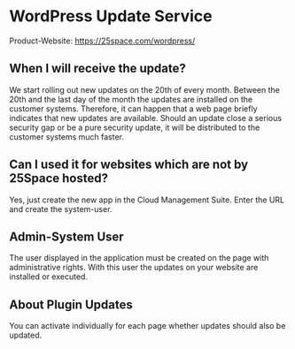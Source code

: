 # WordPress Update Service
Product-Website: https://25space.com/wordpress/

## When I will receive the update?
We start rolling out new updates on the 20th of every month. Between the 20th and the last day of the month the updates are installed on the customer systems. Therefore, it can happen that a web page briefly indicates that new updates are available.
Should an update close a serious security gap or be a pure security update, it will be distributed to the customer systems much faster.

## Can I used it for websites which are not by 25Space hosted?
Yes, just create the new app in the Cloud Management Suite. Enter the URL and create the system-user.

## Admin-System User
The user displayed in the application must be created on the page with administrative rights. With this user the updates on your website are installed or executed.

## About Plugin Updates
You can activate individually for each page whether updates should also be updated.
